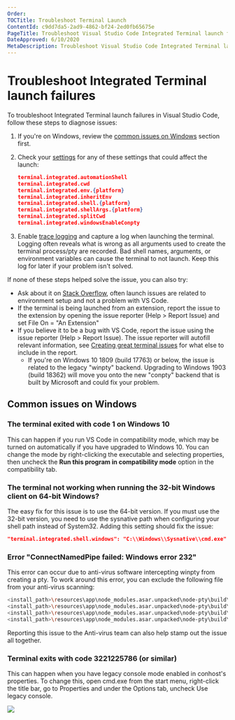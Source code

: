 ```yaml
---
Order:
TOCTitle: Troubleshoot Terminal Launch
ContentId: c9dd7da5-2ad9-4862-bf24-2ed0fb65675e
PageTitle: Troubleshoot Visual Studio Code Integrated Terminal launch failures
DateApproved: 6/10/2020
MetaDescription: Troubleshoot Visual Studio Code Integrated Terminal launch failures
---
```


# Troubleshoot Integrated Terminal launch failures

To troubleshoot Integrated Terminal launch failures in Visual Studio Code, follow these steps to diagnose issues:

1. If you're on Windows, review the [common issues on Windows](#_common-issues-on-windows) section first.

2. Check your [settings](/docs/getstarted/settings.md) for any of these settings that could affect the launch:

    ```json
    terminal.integrated.automationShell
    terminal.integrated.cwd
    terminal.integrated.env.{platform}
    terminal.integrated.inheritEnv
    terminal.integrated.shell.{platform}
    terminal.integrated.shellArgs.{platform}
    terminal.integrated.splitCwd
    terminal.integrated.windowsEnableConpty
    ```

3. Enable [trace logging](https://github.com/microsoft/vscode/wiki/Terminal-Issues#enabling-trace-logging) and capture a log when launching the terminal. Logging often reveals what is wrong as all arguments used to create the terminal process/pty are recorded. Bad shell names, arguments, or environment variables can cause the terminal to not launch. Keep this log for later if your problem isn't solved.

If none of these steps helped solve the issue, you can also try:

- Ask about it on [Stack Overflow](https://stackoverflow.com/), often launch issues are related to environment setup and not a problem with VS Code.
- If the terminal is being launched from an extension, report the issue to the extension by opening the issue reporter (Help > Report Issue) and set File On = "An Extension"
- If you believe it to be a bug with VS Code, report the issue using the issue reporter (Help > Report Issue). The issue reporter will autofill relevant information, see [Creating great terminal issues](https://github.com/microsoft/vscode/wiki/Terminal-Issues#creating-great-terminal-issues) for what else to include in the report.
  - If you're on Windows 10 1809 (build 17763) or below, the issue is related to the legacy "winpty" backend. Upgrading to Windows 1903 (build 18362) will move you onto the new "conpty" backend that is built by Microsoft and could fix your problem.

## Common issues on Windows

### The terminal exited with code 1 on Windows 10

This can happen if you run VS Code in compatibility mode, which may be turned on automatically if you have upgraded to Windows 10. You can change the mode by right-clicking the executable and selecting properties, then uncheck the **Run this program in compatibility mode** option in the compatibility tab.

### The terminal not working when running the 32-bit Windows client on 64-bit Windows?

The easy fix for this issue is to use the 64-bit version. If you must use the 32-bit version, you need to use the sysnative path when configuring your shell path instead of System32. Adding this setting should fix the issue:

```json
"terminal.integrated.shell.windows": "C:\\Windows\\Sysnative\\cmd.exe"
```

### Error "ConnectNamedPipe failed: Windows error 232"

This error can occur due to anti-virus software intercepting winpty from creating a pty. To work around this error, you can exclude the following file from your anti-virus scanning:

```bash
<install_path>\resources\app\node_modules.asar.unpacked\node-pty\build\Release\winpty.dll
<install_path>\resources\app\node_modules.asar.unpacked\node-pty\build\Release\winpty-agent.exe
<install_path>\resources\app\node_modules.asar.unpacked\node-pty\build\Release\conpty.node
<install_path>\resources\app\node_modules.asar.unpacked\node-pty\build\Release\conpty_console_list.node
```

Reporting this issue to the Anti-virus team can also help stamp out the issue all together.

### Terminal exits with code 3221225786 (or similar)

This can happen when you have legacy console mode enabled in conhost's properties. To change this, open cmd.exe from the start menu, right-click the title bar, go to Properties and under the Options tab, uncheck Use legacy console.

![](images/troubleshoot-terminal-launch/legacy-console-mode.png)
